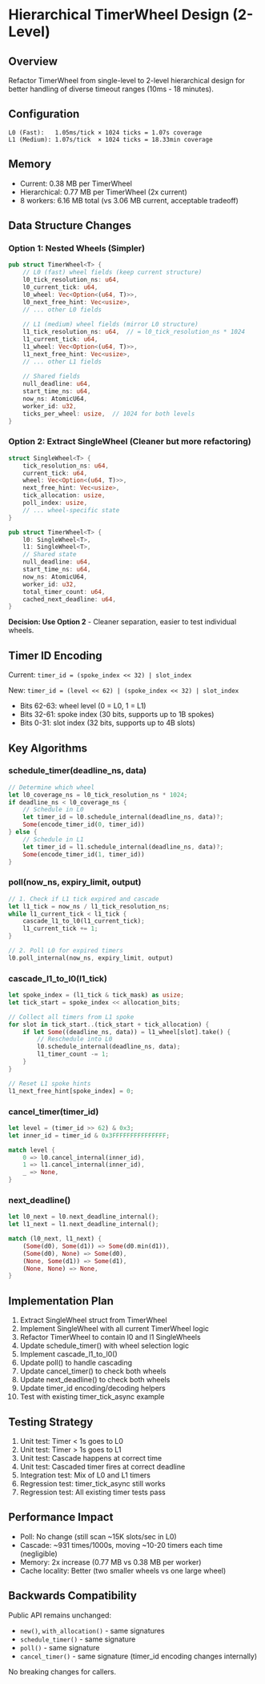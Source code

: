 # Hierarchical TimerWheel Design (2-Level)

## Overview
Refactor TimerWheel from single-level to 2-level hierarchical design for better handling of diverse timeout ranges (10ms - 18 minutes).

## Configuration

```
L0 (Fast):   1.05ms/tick × 1024 ticks = 1.07s coverage
L1 (Medium): 1.07s/tick  × 1024 ticks = 18.33min coverage
```

## Memory
- Current: 0.38 MB per TimerWheel
- Hierarchical: 0.77 MB per TimerWheel (2x current)
- 8 workers: 6.16 MB total (vs 3.06 MB current, acceptable tradeoff)

## Data Structure Changes

### Option 1: Nested Wheels (Simpler)
```rust
pub struct TimerWheel<T> {
    // L0 (fast) wheel fields (keep current structure)
    l0_tick_resolution_ns: u64,
    l0_current_tick: u64,
    l0_wheel: Vec<Option<(u64, T)>>,
    l0_next_free_hint: Vec<usize>,
    // ... other L0 fields
    
    // L1 (medium) wheel fields (mirror L0 structure)
    l1_tick_resolution_ns: u64,  // = l0_tick_resolution_ns * 1024
    l1_current_tick: u64,
    l1_wheel: Vec<Option<(u64, T)>>,
    l1_next_free_hint: Vec<usize>,
    // ... other L1 fields
    
    // Shared fields
    null_deadline: u64,
    start_time_ns: u64,
    now_ns: AtomicU64,
    worker_id: u32,
    ticks_per_wheel: usize,  // 1024 for both levels
}
```

### Option 2: Extract SingleWheel (Cleaner but more refactoring)
```rust
struct SingleWheel<T> {
    tick_resolution_ns: u64,
    current_tick: u64,
    wheel: Vec<Option<(u64, T)>>,
    next_free_hint: Vec<usize>,
    tick_allocation: usize,
    poll_index: usize,
    // ... wheel-specific state
}

pub struct TimerWheel<T> {
    l0: SingleWheel<T>,
    l1: SingleWheel<T>,
    // Shared state
    null_deadline: u64,
    start_time_ns: u64,
    now_ns: AtomicU64,
    worker_id: u32,
    total_timer_count: u64,
    cached_next_deadline: u64,
}
```

**Decision: Use Option 2** - Cleaner separation, easier to test individual wheels.

## Timer ID Encoding

Current: `timer_id = (spoke_index << 32) | slot_index`

New: `timer_id = (level << 62) | (spoke_index << 32) | slot_index`
- Bits 62-63: wheel level (0 = L0, 1 = L1)
- Bits 32-61: spoke index (30 bits, supports up to 1B spokes)
- Bits 0-31: slot index (32 bits, supports up to 4B slots)

## Key Algorithms

### schedule_timer(deadline_ns, data)
```rust
// Determine which wheel
let l0_coverage_ns = l0_tick_resolution_ns * 1024;
if deadline_ns < l0_coverage_ns {
    // Schedule in L0
    let timer_id = l0.schedule_internal(deadline_ns, data)?;
    Some(encode_timer_id(0, timer_id))
} else {
    // Schedule in L1
    let timer_id = l1.schedule_internal(deadline_ns, data)?;
    Some(encode_timer_id(1, timer_id))
}
```

### poll(now_ns, expiry_limit, output)
```rust
// 1. Check if L1 tick expired and cascade
let l1_tick = now_ns / l1_tick_resolution_ns;
while l1_current_tick < l1_tick {
    cascade_l1_to_l0(l1_current_tick);
    l1_current_tick += 1;
}

// 2. Poll L0 for expired timers
l0.poll_internal(now_ns, expiry_limit, output)
```

### cascade_l1_to_l0(l1_tick)
```rust
let spoke_index = (l1_tick & tick_mask) as usize;
let tick_start = spoke_index << allocation_bits;

// Collect all timers from L1 spoke
for slot in tick_start..(tick_start + tick_allocation) {
    if let Some((deadline_ns, data)) = l1_wheel[slot].take() {
        // Reschedule into L0
        l0.schedule_internal(deadline_ns, data);
        l1_timer_count -= 1;
    }
}

// Reset L1 spoke hints
l1_next_free_hint[spoke_index] = 0;
```

### cancel_timer(timer_id)
```rust
let level = (timer_id >> 62) & 0x3;
let inner_id = timer_id & 0x3FFFFFFFFFFFFFFF;

match level {
    0 => l0.cancel_internal(inner_id),
    1 => l1.cancel_internal(inner_id),
    _ => None,
}
```

### next_deadline()
```rust
let l0_next = l0.next_deadline_internal();
let l1_next = l1.next_deadline_internal();

match (l0_next, l1_next) {
    (Some(d0), Some(d1)) => Some(d0.min(d1)),
    (Some(d0), None) => Some(d0),
    (None, Some(d1)) => Some(d1),
    (None, None) => None,
}
```

## Implementation Plan

1. Extract SingleWheel struct from TimerWheel
2. Implement SingleWheel with all current TimerWheel logic
3. Refactor TimerWheel to contain l0 and l1 SingleWheels
4. Update schedule_timer() with wheel selection logic
5. Implement cascade_l1_to_l0()
6. Update poll() to handle cascading
7. Update cancel_timer() to check both wheels
8. Update next_deadline() to check both wheels
9. Update timer_id encoding/decoding helpers
10. Test with existing timer_tick_async example

## Testing Strategy

1. Unit test: Timer < 1s goes to L0
2. Unit test: Timer > 1s goes to L1
3. Unit test: Cascade happens at correct time
4. Unit test: Cascaded timer fires at correct deadline
5. Integration test: Mix of L0 and L1 timers
6. Regression test: timer_tick_async still works
7. Regression test: All existing timer tests pass

## Performance Impact

- Poll: No change (still scan ~15K slots/sec in L0)
- Cascade: ~931 times/1000s, moving ~10-20 timers each time (negligible)
- Memory: 2x increase (0.77 MB vs 0.38 MB per worker)
- Cache locality: Better (two smaller wheels vs one large wheel)

## Backwards Compatibility

Public API remains unchanged:
- `new()`, `with_allocation()` - same signatures
- `schedule_timer()` - same signature
- `poll()` - same signature
- `cancel_timer()` - same signature (timer_id encoding changes internally)

No breaking changes for callers.

